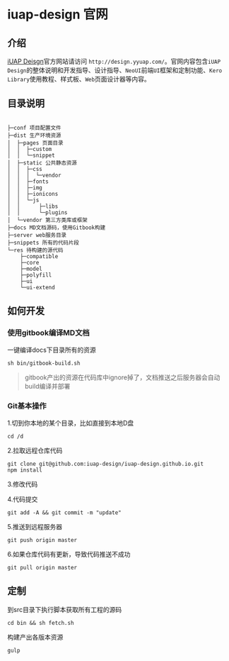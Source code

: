 # iuap-design 官网

## 介绍

[iUAP Deisgn](http://design.yyuap.com/)官方网站请访问 `http://design.yyuap.com/`。官网内容包含`iUAP Design`的整体说明和开发指导、设计指导、`NeoUI`前端`UI`框架和定制功能、`Kero Library`使用教程、样式板、`Web`页面设计器等内容。

## 目录说明

```

├─conf 项目配置文件
├─dist 生产环境资源
│  ├─pages 页面目录
│  │  ├─custom
│  │  └─snippet
│  ├─static 公共静态资源
│  │  ├─css
│  │  │  └─vendor
│  │  ├─fonts
│  │  ├─img
│  │  ├─ionicons
│  │  └─js
│  │      ├─libs
│  │      └─plugins
│  └─vendor 第三方类库或框架
├─docs MD文档源码，使用Gitbook构建
├─server web服务目录
├─snippets 所有的代码片段
└─res 待构建的源代码
    ├─compatible
    ├─core
    ├─model
    ├─polyfill
    ├─ui
    └─ui-extend

```

## 如何开发

### 使用gitbook编译MD文档

一键编译docs下目录所有的资源

```
sh bin/gitbook-build.sh
```

> gitbook产出的资源在代码库中ignore掉了，文档推送之后服务器会自动build编译并部署

### Git基本操作

1.切到你本地的某个目录，比如直接到本地D盘

```
cd /d
```

2.拉取远程仓库代码

```
git clone git@github.com:iuap-design/iuap-design.github.io.git
npm install
```

3.修改代码

4.代码提交
```
git add -A && git commit -m "update"
```

5.推送到远程服务器
```
git push origin master
```

6.如果仓库代码有更新，导致代码推送不成功
```
git pull origin master
```

## 定制

到src目录下执行脚本获取所有工程的源码

```
cd bin && sh fetch.sh
```

构建产出各版本资源

```
gulp
```
